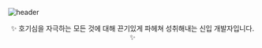 ![header](https://capsule-render.vercel.app/api?type=waving&color=BDD5E7&text=hongdii(오현지)&fontSize=40&height=200&fontColor=52595D)
<br>
<div align="center">✨ 호기심을 자극하는 모든 것에 대해 끈기있게 파헤쳐 성취해내는 신입 개발자입니다. ✨</div>


<!--
**hongdii/hongdii** is a ✨ _special_ ✨ repository because its `README.md` (this file) appears on your GitHub profile.

Here are some ideas to get you started:

- 🔭 I’m currently working on ...
- 🌱 I’m currently learning ...
- 👯 I’m looking to collaborate on ...
- 🤔 I’m looking for help with ...
- 💬 Ask me about ...
- 📫 How to reach me: ...
- 😄 Pronouns: ...
- ⚡ Fun fact: ...
-->
